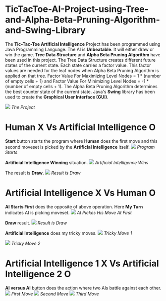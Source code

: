 # TicTacToe-AI-Project-using-Tree-and-Alpha-Beta-Pruning-Algorithm-and-Swing-Library

The **Tic-Tac-Toe Artificial Intelligence** Project has been programmed using Java Programming Language. The AI is **Unbeatable**. It will either draw or win the game. **Tree Data Structure** and **Alpha Beta Pruning Algorithm** have been used in this project. The Tree Data Structure creates different future states of the current state. Each state carries a factor value. This factor values are needed for the leaf nodes when Alpha Beta Pruning Algorithm is applied on that tree. Factor Value For Maximizing Level Nodes = 1 * (number of empty cells + 1) and Factor Value For Minimizing Level Nodes = -1 * (number of empty cells + 1). The Alpha Beta Pruning Algorithm determines the best counter state of the current state. Java's **Swing** library has been used to create the **Graphical User Interface (GUI)**.

![](Screenshots/0.png)
_The Project_

# Human X Vs Artificial Intelligence O 
**Start** button starts the program where **Human** does the first move and this second moveset is picked by the **Artificial Intelligence** itself.
![](Screenshots/1.png)
_Program Starts_

**Artificial Intelligence Winning** situation.
![](Screenshots/2.png)
_Artificial Intelligence Wins_

The result is **Draw**.
![](Screenshots/3.png)
_Result is Draw_

# Artificial Intelligence X Vs Human O
**AI Starts First** does the opposite of above operation. Here **My Turn** indicates AI is picking moveset.
![](Screenshots/4.png)
_AI Pickes His Move At First_

**Draw** result.
![](Screenshots/5.png)
_Result is Draw_

**Artificial Intelligence** does my tricky moves.
![](Screenshots/6.png)
_Tricky Move 1_

![](Screenshots/7.png)
_Tricky Move 2_

# Artificial Intelligence 1 X Vs Artificial Intelligence 2 O
**AI versus AI** button does the action where two AIs battle against each other.
![](Screenshots/8.png)
_First Move_
![](Screenshots/9.png)
_Second Move_
![](Screenshots/10.png)
_Third Move_



